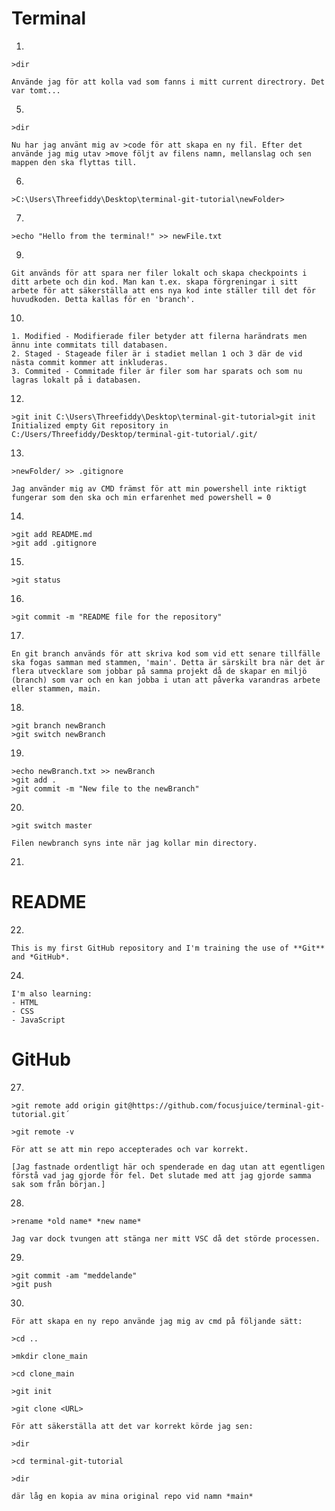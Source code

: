  # Terminal
1.

    >dir   

    Använde jag för att kolla vad som fanns i mitt current directrory. Det var tomt...

5.

    >dir     

    Nu har jag använt mig av >code för att skapa en ny fil. Efter det använde jag mig utav >move följt av filens namn, mellanslag och sen mappen den ska flyttas till. 

6.

    >C:\Users\Threefiddy\Desktop\terminal-git-tutorial\newFolder>

7.

    >echo "Hello from the terminal!" >> newFile.txt 

9.

    Git används för att spara ner filer lokalt och skapa checkpoints i ditt arbete och din kod. Man kan t.ex. skapa förgreningar i sitt arbete för att säkerställa att ens nya kod inte ställer till det för huvudkoden. Detta kallas för en 'branch'.

10.

    1. Modified - Modifierade filer betyder att filerna harändrats men ännu inte commitats till databasen.
    2. Staged - Stageade filer är i stadiet mellan 1 och 3 där de vid nästa commit kommer att inkluderas.
    3. Commited - Commitade filer är filer som har sparats och som nu lagras lokalt på i databasen.

12.

    >git init C:\Users\Threefiddy\Desktop\terminal-git-tutorial>git init
    Initialized empty Git repository in C:/Users/Threefiddy/Desktop/terminal-git-tutorial/.git/

13.

    >newFolder/ >> .gitignore 

    Jag använder mig av CMD främst för att min powershell inte riktigt fungerar som den ska och min erfarenhet med powershell = 0

14.

    >git add README.md 
    >git add .gitignore
15.
    
    >git status
16.

    >git commit -m "README file for the repository"

17.

    En git branch används för att skriva kod som vid ett senare tillfälle ska fogas samman med stammen, 'main'. Detta är särskilt bra när det är flera utvecklare som jobbar på samma projekt då de skapar en miljö (branch) som var och en kan jobba i utan att påverka varandras arbete eller stammen, main.

18.

    >git branch newBranch 
    >git switch newBranch

19.

    >echo newBranch.txt >> newBranch
    >git add .
    >git commit -m "New file to the newBranch"

20.

    >git switch master 

    Filen newbranch syns inte när jag kollar min directory.

21. 
# README

22. 

    This is my first GitHub repository and I'm training the use of **Git** and *GitHub*.

24. 

    I'm also learning:
    - HTML
    - CSS
    - JavaScript

# GitHub
27.

    >git remote add origin git@https://github.com/focusjuice/terminal-git-tutorial.git´

    >git remote -v

    För att se att min repo accepterades och var korrekt.

    [Jag fastnade ordentligt här och spenderade en dag utan att egentligen förstå vad jag gjorde för fel. Det slutade med att jag gjorde samma sak som från början.]

28. 

    >rename *old name* *new name*

    Jag var dock tvungen att stänga ner mitt VSC då det störde processen.

29.

    >git commit -am "meddelande"
    >git push
30.

    För att skapa en ny repo använde jag mig av cmd på följande sätt: 

    >cd ..

    >mkdir clone_main

    >cd clone_main

    >git init

    >git clone <URL>

    För att säkerställa att det var korrekt körde jag sen:

    >dir

    >cd terminal-git-tutorial

    >dir 

    där låg en kopia av mina original repo vid namn *main*